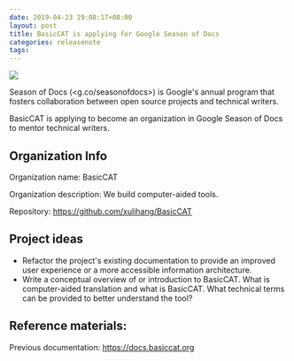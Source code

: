 ```yaml
---
date: 2019-04-23 19:08:17+08:00
layout: post
title: BasicCAT is applying for Google Season of Docs
categories: releasenote
tags: 
---
```


![](https://developers.google.com/season-of-docs/images/logo/SeasonofDocs_Logo_SecondaryGrey_300ppi.png)

Season of Docs (<g.co/seasonofdocs>) is Google's annual program that fosters collaboration between open source projects and technical writers.

BasicCAT is applying to become an organization in Google Season of Docs to mentor technical writers.


## Organization Info

Organization name: BasicCAT

Organization description: We build computer-aided tools.

Repository: <https://github.com/xulihang/BasicCAT>

## Project ideas

* Refactor the project's existing documentation to provide an improved user experience or a more accessible information architecture.
* Write a conceptual overview of or introduction to BasicCAT. What is computer-aided translation and what is BasicCAT. What technical terms can be provided to better understand the tool?

## Reference materials:

Previous documentation: <https://docs.basiccat.org>






